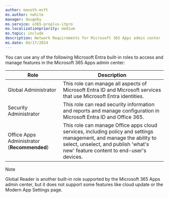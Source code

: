 ```yaml
---
author: manoth-msft
ms.author: nwhite
manager: dougeby
ms.service: o365-proplus-itpro
ms.localizationpriority: medium
ms.topic: include
description: Network Requirements for Microsoft 365 Apps admin center 
ms.date: 04/17/2024
---
```


You can use any of the following Microsoft Entra built-in roles to access and manage features in the Microsoft 365 Apps admin center:

| Role                       | Description       |
| -------------------------- | ----------------- |
| Global Administrator       | This role can manage all aspects of Microsoft Entra ID and Microsoft services that use Microsoft Entra identities.
| Security Administrator     | This role can read security information and reports and manage configuration in Microsoft Entra ID and Office 365.
| Office Apps Administrator (**Recommended**) | This role can manage Office apps cloud services, including policy and settings management, and manage the ability to select, unselect, and publish 'what's new' feature content to end-user's devices.

> [!NOTE]
> Global Reader is another built-in role supported by the Microsoft 365 Apps admin center, but it does not support some features like cloud update or the Modern App Settings page.
